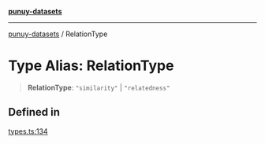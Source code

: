 [**punuy-datasets**](../README.md)

***

[punuy-datasets](../README.md) / RelationType

# Type Alias: RelationType

> **RelationType**: `"similarity"` \| `"relatedness"`

## Defined in

[types.ts:134](https://github.com/andrefs/punuy-datasets/blob/d746e3ef5656601a702664bcd21cf211063ba139/src/lib/types.ts#L134)
